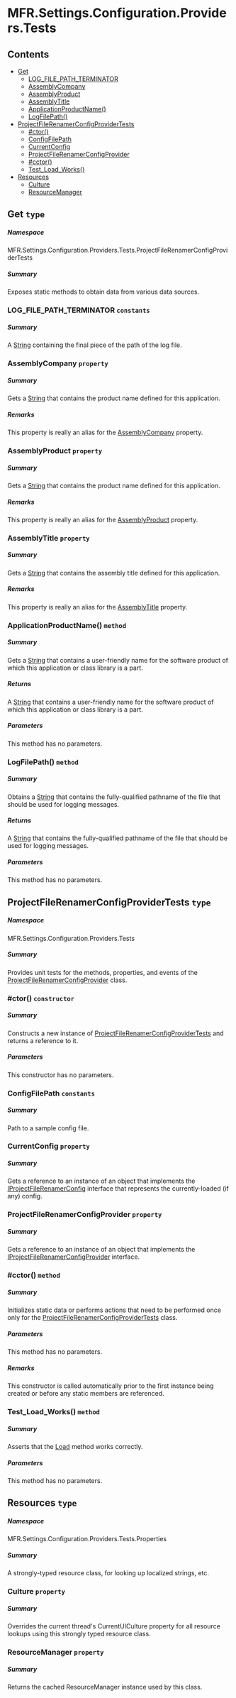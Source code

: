 <a name='assembly'></a>
# MFR.Settings.Configuration.Providers.Tests

## Contents

- [Get](#T-MFR-Settings-Configuration-Providers-Tests-ProjectFileRenamerConfigProviderTests-Get 'MFR.Settings.Configuration.Providers.Tests.ProjectFileRenamerConfigProviderTests.Get')
  - [LOG_FILE_PATH_TERMINATOR](#F-MFR-Settings-Configuration-Providers-Tests-ProjectFileRenamerConfigProviderTests-Get-LOG_FILE_PATH_TERMINATOR 'MFR.Settings.Configuration.Providers.Tests.ProjectFileRenamerConfigProviderTests.Get.LOG_FILE_PATH_TERMINATOR')
  - [AssemblyCompany](#P-MFR-Settings-Configuration-Providers-Tests-ProjectFileRenamerConfigProviderTests-Get-AssemblyCompany 'MFR.Settings.Configuration.Providers.Tests.ProjectFileRenamerConfigProviderTests.Get.AssemblyCompany')
  - [AssemblyProduct](#P-MFR-Settings-Configuration-Providers-Tests-ProjectFileRenamerConfigProviderTests-Get-AssemblyProduct 'MFR.Settings.Configuration.Providers.Tests.ProjectFileRenamerConfigProviderTests.Get.AssemblyProduct')
  - [AssemblyTitle](#P-MFR-Settings-Configuration-Providers-Tests-ProjectFileRenamerConfigProviderTests-Get-AssemblyTitle 'MFR.Settings.Configuration.Providers.Tests.ProjectFileRenamerConfigProviderTests.Get.AssemblyTitle')
  - [ApplicationProductName()](#M-MFR-Settings-Configuration-Providers-Tests-ProjectFileRenamerConfigProviderTests-Get-ApplicationProductName 'MFR.Settings.Configuration.Providers.Tests.ProjectFileRenamerConfigProviderTests.Get.ApplicationProductName')
  - [LogFilePath()](#M-MFR-Settings-Configuration-Providers-Tests-ProjectFileRenamerConfigProviderTests-Get-LogFilePath 'MFR.Settings.Configuration.Providers.Tests.ProjectFileRenamerConfigProviderTests.Get.LogFilePath')
- [ProjectFileRenamerConfigProviderTests](#T-MFR-Settings-Configuration-Providers-Tests-ProjectFileRenamerConfigProviderTests 'MFR.Settings.Configuration.Providers.Tests.ProjectFileRenamerConfigProviderTests')
  - [#ctor()](#M-MFR-Settings-Configuration-Providers-Tests-ProjectFileRenamerConfigProviderTests-#ctor 'MFR.Settings.Configuration.Providers.Tests.ProjectFileRenamerConfigProviderTests.#ctor')
  - [ConfigFilePath](#F-MFR-Settings-Configuration-Providers-Tests-ProjectFileRenamerConfigProviderTests-ConfigFilePath 'MFR.Settings.Configuration.Providers.Tests.ProjectFileRenamerConfigProviderTests.ConfigFilePath')
  - [CurrentConfig](#P-MFR-Settings-Configuration-Providers-Tests-ProjectFileRenamerConfigProviderTests-CurrentConfig 'MFR.Settings.Configuration.Providers.Tests.ProjectFileRenamerConfigProviderTests.CurrentConfig')
  - [ProjectFileRenamerConfigProvider](#P-MFR-Settings-Configuration-Providers-Tests-ProjectFileRenamerConfigProviderTests-ProjectFileRenamerConfigProvider 'MFR.Settings.Configuration.Providers.Tests.ProjectFileRenamerConfigProviderTests.ProjectFileRenamerConfigProvider')
  - [#cctor()](#M-MFR-Settings-Configuration-Providers-Tests-ProjectFileRenamerConfigProviderTests-#cctor 'MFR.Settings.Configuration.Providers.Tests.ProjectFileRenamerConfigProviderTests.#cctor')
  - [Test_Load_Works()](#M-MFR-Settings-Configuration-Providers-Tests-ProjectFileRenamerConfigProviderTests-Test_Load_Works 'MFR.Settings.Configuration.Providers.Tests.ProjectFileRenamerConfigProviderTests.Test_Load_Works')
- [Resources](#T-MFR-Settings-Configuration-Providers-Tests-Properties-Resources 'MFR.Settings.Configuration.Providers.Tests.Properties.Resources')
  - [Culture](#P-MFR-Settings-Configuration-Providers-Tests-Properties-Resources-Culture 'MFR.Settings.Configuration.Providers.Tests.Properties.Resources.Culture')
  - [ResourceManager](#P-MFR-Settings-Configuration-Providers-Tests-Properties-Resources-ResourceManager 'MFR.Settings.Configuration.Providers.Tests.Properties.Resources.ResourceManager')

<a name='T-MFR-Settings-Configuration-Providers-Tests-ProjectFileRenamerConfigProviderTests-Get'></a>
## Get `type`

##### Namespace

MFR.Settings.Configuration.Providers.Tests.ProjectFileRenamerConfigProviderTests

##### Summary

Exposes static methods to obtain data from various data sources.

<a name='F-MFR-Settings-Configuration-Providers-Tests-ProjectFileRenamerConfigProviderTests-Get-LOG_FILE_PATH_TERMINATOR'></a>
### LOG_FILE_PATH_TERMINATOR `constants`

##### Summary

A [String](http://msdn.microsoft.com/query/dev14.query?appId=Dev14IDEF1&l=EN-US&k=k:System.String 'System.String') containing the final piece of the path of the
log file.

<a name='P-MFR-Settings-Configuration-Providers-Tests-ProjectFileRenamerConfigProviderTests-Get-AssemblyCompany'></a>
### AssemblyCompany `property`

##### Summary

Gets a [String](http://msdn.microsoft.com/query/dev14.query?appId=Dev14IDEF1&l=EN-US&k=k:System.String 'System.String') that contains the product name defined
for this application.

##### Remarks

This property is really an alias for the
[AssemblyCompany](#P-AssemblyMetadata-AssemblyCompany 'AssemblyMetadata.AssemblyCompany') property.

<a name='P-MFR-Settings-Configuration-Providers-Tests-ProjectFileRenamerConfigProviderTests-Get-AssemblyProduct'></a>
### AssemblyProduct `property`

##### Summary

Gets a [String](http://msdn.microsoft.com/query/dev14.query?appId=Dev14IDEF1&l=EN-US&k=k:System.String 'System.String') that contains the product name defined
for this application.

##### Remarks

This property is really an alias for the
[AssemblyProduct](#P-AssemblyMetadata-AssemblyProduct 'AssemblyMetadata.AssemblyProduct') property.

<a name='P-MFR-Settings-Configuration-Providers-Tests-ProjectFileRenamerConfigProviderTests-Get-AssemblyTitle'></a>
### AssemblyTitle `property`

##### Summary

Gets a [String](http://msdn.microsoft.com/query/dev14.query?appId=Dev14IDEF1&l=EN-US&k=k:System.String 'System.String') that contains the assembly title defined
for this application.

##### Remarks

This property is really an alias for the
[AssemblyTitle](#P-AssemblyMetadata-AssemblyTitle 'AssemblyMetadata.AssemblyTitle') property.

<a name='M-MFR-Settings-Configuration-Providers-Tests-ProjectFileRenamerConfigProviderTests-Get-ApplicationProductName'></a>
### ApplicationProductName() `method`

##### Summary

Gets a [String](http://msdn.microsoft.com/query/dev14.query?appId=Dev14IDEF1&l=EN-US&k=k:System.String 'System.String') that contains a user-friendly name for
the software product of which this application or class library is a part.

##### Returns

A [String](http://msdn.microsoft.com/query/dev14.query?appId=Dev14IDEF1&l=EN-US&k=k:System.String 'System.String') that contains a user-friendly name
for the software product of which this application or class library is a part.

##### Parameters

This method has no parameters.

<a name='M-MFR-Settings-Configuration-Providers-Tests-ProjectFileRenamerConfigProviderTests-Get-LogFilePath'></a>
### LogFilePath() `method`

##### Summary

Obtains a [String](http://msdn.microsoft.com/query/dev14.query?appId=Dev14IDEF1&l=EN-US&k=k:System.String 'System.String') that contains the fully-qualified
pathname of the file that should be used for logging messages.

##### Returns

A [String](http://msdn.microsoft.com/query/dev14.query?appId=Dev14IDEF1&l=EN-US&k=k:System.String 'System.String') that contains the fully-qualified
pathname of the file that should be used for logging messages.

##### Parameters

This method has no parameters.

<a name='T-MFR-Settings-Configuration-Providers-Tests-ProjectFileRenamerConfigProviderTests'></a>
## ProjectFileRenamerConfigProviderTests `type`

##### Namespace

MFR.Settings.Configuration.Providers.Tests

##### Summary

Provides unit tests for the methods, properties, and events of the
[ProjectFileRenamerConfigProvider](#T-MFR-Settings-Configuration-Providers-ProjectFileRenamerConfigProvider 'MFR.Settings.Configuration.Providers.ProjectFileRenamerConfigProvider')
class.

<a name='M-MFR-Settings-Configuration-Providers-Tests-ProjectFileRenamerConfigProviderTests-#ctor'></a>
### #ctor() `constructor`

##### Summary

Constructs a new instance of
[ProjectFileRenamerConfigProviderTests](#T-MFR-Settings-Configuration-Providers-Tests-ProjectFileRenamerConfigProviderTests 'MFR.Settings.Configuration.Providers.Tests.ProjectFileRenamerConfigProviderTests')
and returns a reference to it.

##### Parameters

This constructor has no parameters.

<a name='F-MFR-Settings-Configuration-Providers-Tests-ProjectFileRenamerConfigProviderTests-ConfigFilePath'></a>
### ConfigFilePath `constants`

##### Summary

Path to a sample config file.

<a name='P-MFR-Settings-Configuration-Providers-Tests-ProjectFileRenamerConfigProviderTests-CurrentConfig'></a>
### CurrentConfig `property`

##### Summary

Gets a reference to an instance of an object that implements the
[IProjectFileRenamerConfig](#T-MFR-Settings-Configuration-Interfaces-IProjectFileRenamerConfig 'MFR.Settings.Configuration.Interfaces.IProjectFileRenamerConfig')
interface that represents the currently-loaded (if any) config.

<a name='P-MFR-Settings-Configuration-Providers-Tests-ProjectFileRenamerConfigProviderTests-ProjectFileRenamerConfigProvider'></a>
### ProjectFileRenamerConfigProvider `property`

##### Summary

Gets a reference to an instance of an object that implements the
[IProjectFileRenamerConfigProvider](#T-MFR-Settings-Configuration-Providers-Interfaces-IProjectFileRenamerConfigProvider 'MFR.Settings.Configuration.Providers.Interfaces.IProjectFileRenamerConfigProvider')
interface.

<a name='M-MFR-Settings-Configuration-Providers-Tests-ProjectFileRenamerConfigProviderTests-#cctor'></a>
### #cctor() `method`

##### Summary

Initializes static data or performs actions that need to be performed once only
for the
[ProjectFileRenamerConfigProviderTests](#T-MFR-Settings-Configuration-Providers-Tests-ProjectFileRenamerConfigProviderTests 'MFR.Settings.Configuration.Providers.Tests.ProjectFileRenamerConfigProviderTests')
class.

##### Parameters

This method has no parameters.

##### Remarks

This constructor is called automatically prior to the first instance being
created or before any static members are referenced.

<a name='M-MFR-Settings-Configuration-Providers-Tests-ProjectFileRenamerConfigProviderTests-Test_Load_Works'></a>
### Test_Load_Works() `method`

##### Summary

Asserts that the
[Load](#M-MFR-Settings-Configuration-Providers-Interfaces-IProjectFileRenamerConfigProvider-Load 'MFR.Settings.Configuration.Providers.Interfaces.IProjectFileRenamerConfigProvider.Load')
method works correctly.

##### Parameters

This method has no parameters.

<a name='T-MFR-Settings-Configuration-Providers-Tests-Properties-Resources'></a>
## Resources `type`

##### Namespace

MFR.Settings.Configuration.Providers.Tests.Properties

##### Summary

A strongly-typed resource class, for looking up localized strings, etc.

<a name='P-MFR-Settings-Configuration-Providers-Tests-Properties-Resources-Culture'></a>
### Culture `property`

##### Summary

Overrides the current thread's CurrentUICulture property for all
  resource lookups using this strongly typed resource class.

<a name='P-MFR-Settings-Configuration-Providers-Tests-Properties-Resources-ResourceManager'></a>
### ResourceManager `property`

##### Summary

Returns the cached ResourceManager instance used by this class.
